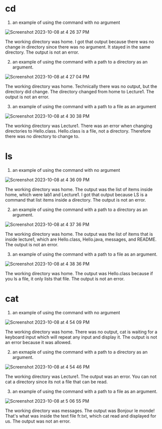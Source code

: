 # cd
1. an example of using the command with no argument


![Screenshot 2023-10-08 at 4 26 37 PM](https://github.com/SamH314/cse15l-lab-reports/assets/146782614/75bb0ff5-8c71-4124-a93a-975c1f0f20c6)

The working directory was home. I got that output because there was no change in directory since there was no argument. It stayed in the same directory. The output is not an error.

2. an example of using the command with a path to a directory as an argument.

![Screenshot 2023-10-08 at 4 27 04 PM](https://github.com/SamH314/cse15l-lab-reports/assets/146782614/da5b3aec-1716-405d-bd3e-9ff6c617a816)

The working directory was home. Technically there was no output, but the directory did change. The directory changed from home to Lecture1. The output is not an error.

3. an example of using the command with a path to a file as an argument

![Screenshot 2023-10-08 at 4 30 38 PM](https://github.com/SamH314/cse15l-lab-reports/assets/146782614/276774cc-6a5b-4529-80cd-be6245a06c47)

The working directory was Lecture1. There was an error when changing directories to Hello.class. Hello.class is a file, not a directory. Therefore there was no directory to change to.

# ls
1. an example of using the command with no argument

![Screenshot 2023-10-08 at 4 36 09 PM](https://github.com/SamH314/cse15l-lab-reports/assets/146782614/977bcc49-d170-49af-b08e-2c93b3b57a7f)

The working directory was home. The output was the list of items inside home, which were lab1 and Lecture1. I got that output because LS is a command that list items inside a directory. The output is not an error.

2. an example of using the command with a path to a directory as an argument.

![Screenshot 2023-10-08 at 4 37 36 PM](https://github.com/SamH314/cse15l-lab-reports/assets/146782614/c52a15cd-b42a-4c5d-b4ca-b43c2a98829f)

The working directory was home. The output was the list of items that is inside lecture1, which are Hello.class, Hello.java, messages, and README. The output is not an error.

3. an example of using the command with a path to a file as an argument.

![Screenshot 2023-10-08 at 4 38 36 PM](https://github.com/SamH314/cse15l-lab-reports/assets/146782614/ded9c2b6-f67a-4c8b-9516-e928f5863528)

The working directory was home. The output was Hello.class because if you ls a file, it only lists that file. The output is not an error. 

# cat
1. an example of using the command with no argument

![Screenshot 2023-10-08 at 4 54 09 PM](https://github.com/SamH314/cse15l-lab-reports/assets/146782614/a07003f3-0649-463c-8e84-b493972d33ed)

The working directory was home. There was no output, cat is waiting for a keyboard input which will repeat any input and display it. The output is not an error because it was allowed.

2. an exmaple of using the command with a path to a directory as an argument.

![Screenshot 2023-10-08 at 4 54 46 PM](https://github.com/SamH314/cse15l-lab-reports/assets/146782614/51763071-21a3-420a-bf10-43b13e51866e)

The working directory was Lecture1. The output was an error. You can not cat a directory since its not a file that can be read. 

3. an example of using the command with a path to a file as an argument.

![Screenshot 2023-10-08 at 5 06 55 PM](https://github.com/SamH314/cse15l-lab-reports/assets/146782614/ec8c08a8-3139-418c-b5e8-c2e7fb874c57)

The working directory was messages. The output was Bonjour le monde! That's what was inside the text file fr.txt, which cat read and displayed for us. The output was not an error.

